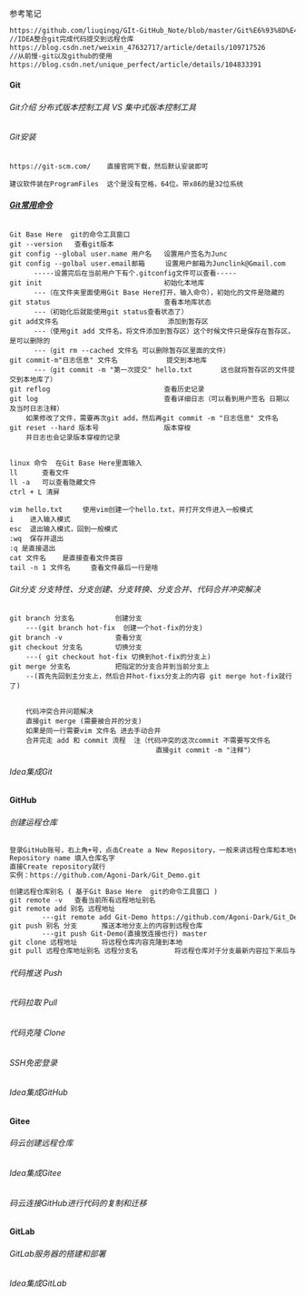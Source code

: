 参考笔记

```txt
https://github.com/liuqingg/GIt-GitHub_Note/blob/master/Git%E6%93%8D%E4%BD%9C.md#16-rebase
//IDEA整合git完成代码提交到远程仓库
https://blog.csdn.net/weixin_47632717/article/details/109717526
//从前慢-git以及github的使用
https://blog.csdn.net/unique_perfect/article/details/104833391
```

#### Git

###### Git介绍 分布式版本控制工具  VS   集中式版本控制工具

###### Git安装 

```text
https://git-scm.com/    直接官网下载，然后默认安装即可

建议软件装在ProgramFiles  这个是没有空格，64位。带x86的是32位系统
```

###### **<u>Git常用命令</u>**

```text
Git Base Here  git的命令工具窗口
git --version	查看git版本
git config --global user.name 用户名	设置用户签名为Junc
git config --golbal user.email邮箱	 设置用户邮箱为Junclink@Gmail.com
      -----设置完后在当前用户下有个.gitconfig文件可以查看-----
git init							  初始化本地库
	  ---（在文件夹里面使用Git Base Here打开，输入命令），初始化的文件是隐藏的
git status							  查看本地库状态
	  ---（初始化后就能使用git status查看状态了）
git add文件名							 添加到暂存区
	  ---（使用git add 文件名，将文件添加到暂存区）这个时候文件只是保存在暂存区，是可以删除的
	  ---（git rm --cached 文件名 可以删除暂存区里面的文件）
git commit-m"日志信息" 文件名			  提交到本地库
      ---（git commit -m "第一次提交" hello.txt       这也就将暂存区的文件提交到本地库了）
git reflog							  查看历史记录
git log								  查看详细日志（可以看到用户签名 日期以及当时日志注释）
	如果修改了文件，需要再次git add，然后再git commit -m "日志信息" 文件名
git reset --hard 版本号				版本穿梭
	并日志也会记录版本穿梭的记录
	
```

```text
linux 命令  在Git Base Here里面输入
ll      查看文件
ll -a   可以查看隐藏文件
ctrl + L 清屏

vim hello.txt     使用vim创建一个hello.txt，并打开文件进入一般模式
i    进入输入模式
esc  退出输入模式，回到一般模式
:wq  保存并退出
:q 是直接退出
cat 文件名    是直接查看文件类容
tail -n 1 文件名     查看文件最后一行是啥

```



###### Git分支 分支特性、分支创建、分支转换、分支合并、代码合并冲突解决

```text
git branch 分支名			创建分支
	---(git branch hot-fix  创建一个hot-fix的分支)
git branch -v			  查看分支
git checkout 分支名		切换分支
	---( git checkout hot-fix 切换到hot-fix的分支上)
git merge 分支名			把指定的分支合并到当前分支上
	--(首先先回到主分支上，然后合并hot-fixs分支上的内容 git merge hot-fix就行了)
	
	
	代码冲突合并问题解决 
	直接git merge (需要被合并的分支) 
	如果是同一行需要vim 文件名 进去手动合并 
	合并完走 add 和 commit 流程  注（代码冲突的这次commit 不需要写文件名
									直接git commit -m "注释"）
```



###### Idea集成Git



#### GitHub

###### 创建运程仓库

```txt
登录GitHub账号，右上角+号，点击Create a New Repository，一般来讲远程仓库和本地仓库是同名
Repository name 填入仓库名字
直接Create repository就行
实例：https://github.com/Agoni-Dark/Git_Demo.git
```

```txt
创建远程仓库别名 ( 基于Git Base Here  git的命令工具窗口 )
git remote -v	查看当前所有远程地址别名
git remote add 别名 远程地址
		---git remote add Git-Demo https://github.com/Agoni-Dark/Git_Demo.git
git push 别名 分支		推送本地分支上的内容到远程仓库
		---git push Git-Demo(直接放连接也行) master
git clone 远程地址		将远程仓库内容克隆到本地
git pull 远程仓库地址别名 远程分支名			将远程仓库对于分支最新内容拉下来后与当前本地分支直接合并
```



###### 代码推送 Push

###### 代码拉取 Pull

###### 代码克隆 Clone

###### SSH免密登录

###### Idea集成GitHub



#### Gitee

###### 码云创建远程仓库

###### Idea集成Gitee

###### 码云连接GitHub进行代码的复制和迁移

#### GitLab

###### GitLab服务器的搭建和部署

###### Idea集成GitLab




